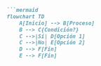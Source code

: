 ```markdown
```mermaid
flowchart TD
    A[Inicio] --> B[Proceso]
    B --> C{Condición?}
    C -->|Sí| D[Opción 1]
    C -->|No| E[Opción 2]
    D --> F[Fin]
    E --> F[Fin]
